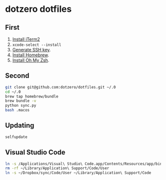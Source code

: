 # dotzero dotfiles

## First

1. [Install iTerm2](https://www.iterm2.com/)
2. `xcode-select --install`
3. [Generate SSH key](https://help.github.com/articles/generating-a-new-ssh-key-and-adding-it-to-the-ssh-agent/).
4. [Install Homebrew](https://brew.sh/).
5. [Install Oh My Zsh](http://ohmyz.sh/).

## Second

```bash
git clone git@github.com:dotzero/dotfiles.git ~/.0
cd ~/.0
brew tap homebrew/bundle
brew bundle -v
python sync.py
bash .macos
```

## Updating

```bash
selfupdate
```

## Visual Studio Code

```bash
ln -s /Applications/Visual\ Studio\ Code.app/Contents/Resources/app/bin/code /usr/local/bin/code
rm -rf ~/Library/Application\ Support/Code/User
ln -s ~/Dropbox/sync/Code/User ~/Library/Application\ Support/Code
```
